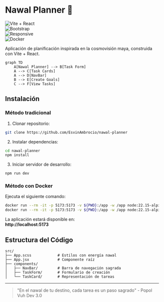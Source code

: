 # Nawal Planner 🌿  

![Vite + React](https://img.shields.io/badge/Vite-React-646CFF?logo=vite&logoColor=white)  
![Bootstrap](https://img.shields.io/badge/Bootstrap-5.3-7952B3?logo=bootstrap)  
![Responsive](https://img.shields.io/badge/Responsive-Yes-green)  
![Docker](https://img.shields.io/badge/Docker-✓-2496ED?logo=docker)  

Aplicación de planificación inspirada en la cosmovisión maya, construida con Vite + React.  

```mermaid
graph TD
    A[Nawal Planner] --> B[Task Form]
    A --> C[Task Cards]
    A --> D[NavBar]
    B --> E[Create Goals]
    C --> F[View Tasks]
```

## Instalación

### Método tradicional  
1. Clonar repositorio:
```bash
git clone https://github.com/EsvinAmbrocio/nawal-planner
```

2. Instalar dependencias:
```bash
cd nawal-planner
npm install
```

3. Iniciar servidor de desarrollo:
```bash
npm run dev
```

### Método con Docker  
Ejecuta el siguiente comando:  
```bash
docker run --rm -it -p 5173:5173 -v ${PWD}:/app -w /app node:22.15-alpine npm install
docker run --rm -it -p 5173:5173 -v ${PWD}:/app -w /app node:22.15-alpine npm run dev
```

La aplicación estará disponible en:  
**http://localhost:5173**

## Estructura del Código

```
src/
├── App.scss            # Estilos con energía nawal
├── App.jsx             # Componente raíz
├── components/
│   ├── NavBar/         # Barra de navegación sagrada
│   ├── TaskForm/       # Formulario de creación
│   └── TaskCard/       # Representación de tareas
```

---

> "En el nawal de tu destino, cada tarea es un paso sagrado" - Popol Vuh Dev 3.0
